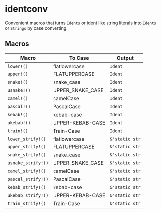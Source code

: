 # identconv

Convenient macros that turns `Idents` or ident like
string literals into `Idents` or `Strings` by case converting.

## Macros

| Macro | To Case | Output |
| ----- | --- | --- |
| `lower!()` | flatlowercase | `Ident` |
| `upper!()` | FLATUPPERCASE | `Ident` |
| `snake!()` | snake_case | `Ident` |
| `usnake!()` | UPPER_SNAKE_CASE | `Ident` |
| `camel!()` | camelCase | `Ident` |
| `pascal!()` | PascalCase | `Ident` |
| `kebab!()` | kebab-case | `Ident` |
| `ukebab!()` | UPPER-KEBAB-CASE | `Ident` |
| `train!()` | Train-Case | `Ident` |
| `lower_strify!()` | flatlowercase | `&'static str` |
| `upper_strify!()` | FLATUPPERCASE | `&'static str` |
| `snake_strify!()` | snake_case | `&'static str` |
| `usnake_strify!()` | UPPER_SNAKE_CASE | `&'static str` |
| `camel_strify!()` | camelCase | `&'static str` |
| `pascal_strify!()` | PascalCase | `&'static str` |
| `kebab_strify!()` | kebab-case | `&'static str` |
| `ukebab_strify!()` | UPPER-KEBAB-CASE | `&'static str` |
| `train_strify!()` | Train-Case | `&'static str` |
